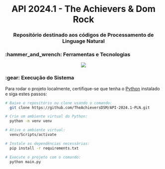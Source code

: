 <br id="inicio">

<h1 align="center">API 2024.1 - The Achievers & Dom Rock</h1>
<h3 align="center">Repositório destinado aos códigos de Processamento de Linguage Natural</h2>

 <span id="techtools">
 <h3>:hammer_and_wrench: Ferramentas e Tecnologias</h3>
 
 <p align="center">
  <img src="https://img.shields.io/badge/Python-23121011?style=for-the-badge&logo=python&logoColor=000000&color=CED4DA"/>
</p>
 
 
 <h3>:gear: Execução do Sistema</h3>
 <p>Para rodar o projeto localmente, certifique-se que tenha o <a href="https://www.python.org/downloads/">Python</a> instalado e siga estes passos:</p>

```bash 
# Baixe o repositório ou clone usando o comando:
  git clone https://github.com/TheAchieversDSM/API-2024.1-PLN.git

# Crie um ambiente virtual do Python:
  python -m venv venv

# Ative o ambiente virtual:
  venv/Scripts/activate

# Instale as dependências necessárias:
  pip install -r requirements.txt

# Execute o projeto com o comando:
  python main.py
```

